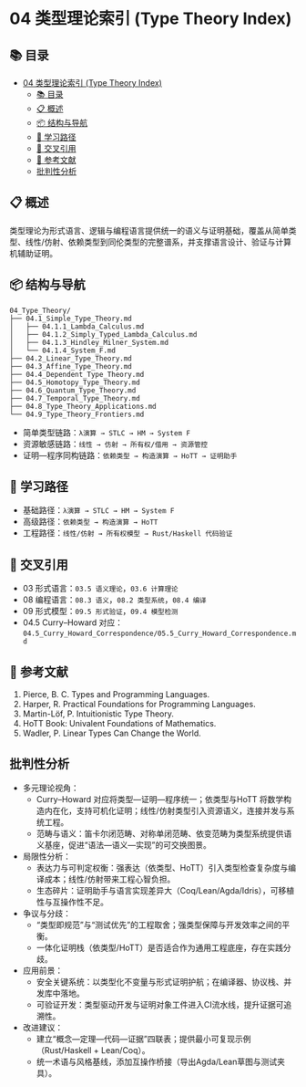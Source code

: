 # 04 类型理论索引 (Type Theory Index)

## 📚 目录

- [04 类型理论索引 (Type Theory Index)](#04-类型理论索引-type-theory-index)
  - [📚 目录](#-目录)
  - [📋 概述](#-概述)
  - [📦 结构与导航](#-结构与导航)
  - [📑 学习路径](#-学习路径)
  - [🔗 交叉引用](#-交叉引用)
  - [📖 参考文献](#-参考文献)
  - [批判性分析](#批判性分析)

## 📋 概述

类型理论为形式语言、逻辑与编程语言提供统一的语义与证明基础，覆盖从简单类型、线性/仿射、依赖类型到同伦类型的完整谱系，并支撑语言设计、验证与计算机辅助证明。

## 📦 结构与导航

```text
04_Type_Theory/
├── 04.1_Simple_Type_Theory.md
│   ├── 04.1.1_Lambda_Calculus.md
│   ├── 04.1.2_Simply_Typed_Lambda_Calculus.md
│   ├── 04.1.3_Hindley_Milner_System.md
│   └── 04.1.4_System_F.md
├── 04.2_Linear_Type_Theory.md
├── 04.3_Affine_Type_Theory.md
├── 04.4_Dependent_Type_Theory.md
├── 04.5_Homotopy_Type_Theory.md
├── 04.6_Quantum_Type_Theory.md
├── 04.7_Temporal_Type_Theory.md
├── 04.8_Type_Theory_Applications.md
└── 04.9_Type_Theory_Frontiers.md
```

- 简单类型链路：`λ演算 → STLC → HM → System F`
- 资源敏感链路：`线性 → 仿射 → 所有权/借用 → 资源管控`
- 证明—程序同构链路：`依赖类型 → 构造演算 → HoTT → 证明助手`

## 📑 学习路径

- 基础路径：`λ演算 → STLC → HM → System F`
- 高级路径：`依赖类型 → 构造演算 → HoTT`
- 工程路径：`线性/仿射 → 所有权模型 → Rust/Haskell 代码验证`

## 🔗 交叉引用

- 03 形式语言：`03.5 语义理论`，`03.6 计算理论`
- 08 编程语言：`08.3 语义`，`08.2 类型系统`，`08.4 编译`
- 09 形式模型：`09.5 形式验证`，`09.4 模型检测`
- 04.5 Curry–Howard 对应：`04.5_Curry_Howard_Correspondence/05.5_Curry_Howard_Correspondence.md`

## 📖 参考文献

1. Pierce, B. C. Types and Programming Languages.
2. Harper, R. Practical Foundations for Programming Languages.
3. Martin-Löf, P. Intuitionistic Type Theory.
4. HoTT Book: Univalent Foundations of Mathematics.
5. Wadler, P. Linear Types Can Change the World.

## 批判性分析

- 多元理论视角：
  - Curry–Howard 对应将类型—证明—程序统一；依类型与HoTT 将数学构造内在化，支持可机化证明；线性/仿射类型引入资源语义，连接并发与系统工程。
  - 范畴与语义：笛卡尔闭范畴、对称单闭范畴、依变范畴为类型系统提供语义基座，促进“语法—语义—实现”的可交换图景。
- 局限性分析：
  - 表达力与可判定权衡：强表达（依类型、HoTT）引入类型检查复杂度与编译成本；线性/仿射带来工程心智负担。
  - 生态碎片：证明助手与语言实现差异大（Coq/Lean/Agda/Idris），可移植性与互操作性不足。
- 争议与分歧：
  - “类型即规范”与“测试优先”的工程取舍；强类型保障与开发效率之间的平衡。
  - 一体化证明栈（依类型/HoTT）是否适合作为通用工程底座，存在实践分歧。
- 应用前景：
  - 安全关键系统：以类型化不变量与形式证明护航；在编译器、协议栈、并发库中落地。
  - 可验证开发：类型驱动开发与证明对象工件进入CI流水线，提升证据可追溯性。
- 改进建议：
  - 建立“概念—定理—代码—证据”四联表；提供最小可复现示例（Rust/Haskell + Lean/Coq）。
  - 统一术语与风格基线，添加互操作桥接（导出Agda/Lean草图与测试夹具）。
